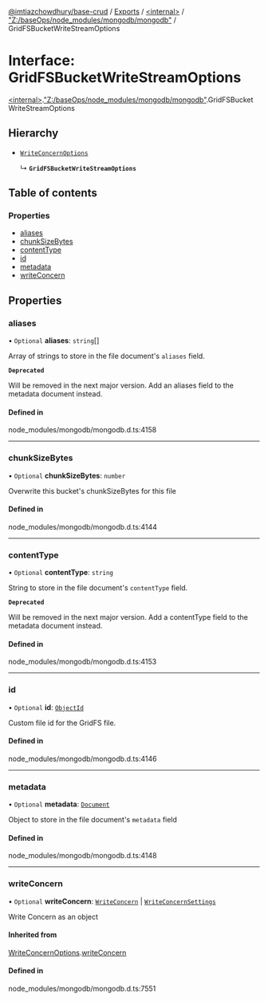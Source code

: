 [@imtiazchowdhury/base-crud](../README.md) / [Exports](../modules.md) / [\<internal\>](../modules/internal_.md) / ["Z:/baseOps/node\_modules/mongodb/mongodb"](../modules/internal_._Z__baseOps_node_modules_mongodb_mongodb_.md) / GridFSBucketWriteStreamOptions

# Interface: GridFSBucketWriteStreamOptions

[\<internal\>](../modules/internal_.md).["Z:/baseOps/node\_modules/mongodb/mongodb"](../modules/internal_._Z__baseOps_node_modules_mongodb_mongodb_.md).GridFSBucketWriteStreamOptions

## Hierarchy

- [`WriteConcernOptions`](internal_._Z__baseOps_node_modules_mongodb_mongodb_.WriteConcernOptions.md)

  ↳ **`GridFSBucketWriteStreamOptions`**

## Table of contents

### Properties

- [aliases](internal_._Z__baseOps_node_modules_mongodb_mongodb_.GridFSBucketWriteStreamOptions.md#aliases)
- [chunkSizeBytes](internal_._Z__baseOps_node_modules_mongodb_mongodb_.GridFSBucketWriteStreamOptions.md#chunksizebytes)
- [contentType](internal_._Z__baseOps_node_modules_mongodb_mongodb_.GridFSBucketWriteStreamOptions.md#contenttype)
- [id](internal_._Z__baseOps_node_modules_mongodb_mongodb_.GridFSBucketWriteStreamOptions.md#id)
- [metadata](internal_._Z__baseOps_node_modules_mongodb_mongodb_.GridFSBucketWriteStreamOptions.md#metadata)
- [writeConcern](internal_._Z__baseOps_node_modules_mongodb_mongodb_.GridFSBucketWriteStreamOptions.md#writeconcern)

## Properties

### aliases

• `Optional` **aliases**: `string`[]

Array of strings to store in the file document's `aliases` field.

**`Deprecated`**

Will be removed in the next major version. Add an aliases field to the metadata document instead.

#### Defined in

node_modules/mongodb/mongodb.d.ts:4158

___

### chunkSizeBytes

• `Optional` **chunkSizeBytes**: `number`

Overwrite this bucket's chunkSizeBytes for this file

#### Defined in

node_modules/mongodb/mongodb.d.ts:4144

___

### contentType

• `Optional` **contentType**: `string`

String to store in the file document's `contentType` field.

**`Deprecated`**

Will be removed in the next major version. Add a contentType field to the metadata document instead.

#### Defined in

node_modules/mongodb/mongodb.d.ts:4153

___

### id

• `Optional` **id**: [`ObjectId`](../classes/internal_._Z__baseOps_node_modules_mongodb_mongodb_.BSON.ObjectId.md)

Custom file id for the GridFS file.

#### Defined in

node_modules/mongodb/mongodb.d.ts:4146

___

### metadata

• `Optional` **metadata**: [`Document`](internal_.Document-1.md)

Object to store in the file document's `metadata` field

#### Defined in

node_modules/mongodb/mongodb.d.ts:4148

___

### writeConcern

• `Optional` **writeConcern**: [`WriteConcern`](../classes/internal_._Z__baseOps_node_modules_mongodb_mongodb_.WriteConcern.md) \| [`WriteConcernSettings`](internal_._Z__baseOps_node_modules_mongodb_mongodb_.WriteConcernSettings.md)

Write Concern as an object

#### Inherited from

[WriteConcernOptions](internal_._Z__baseOps_node_modules_mongodb_mongodb_.WriteConcernOptions.md).[writeConcern](internal_._Z__baseOps_node_modules_mongodb_mongodb_.WriteConcernOptions.md#writeconcern)

#### Defined in

node_modules/mongodb/mongodb.d.ts:7551
